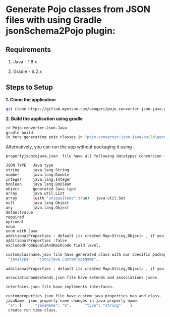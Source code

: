 # Generate Pojo classes from JSON files with using Gradle jsonSchema2Pojo plugin:

## Requirements

1. Java - 1.8.x

2. Gradle - 6.2.x

## Steps to Setup

**1. Clone the application**

```bash
git clone https://gitlab.mynisum.com/abogari/pojo-converter-json-java.git
```

**2. Build the application using gradle**

```bash
cd Pojo-converter-Json-Java
gradle build
So here generating pojo classes in "pojo-converter-json-java\build\generated-sources\js2p\example"

```

Alternatively, you can run the app without packaging it using -

```bash
propertyjsontojava.json  file have all following datatypes conversion from json to java.

JSON TYPE 	Java type
string		java.lang.String
number		java.lang.Double
integer		java.lang.Integer
boolean		java.lang.Boolean
object		generated Java type
array		java.util.List
array 		(with "uniqueItems":true)	java.util.Set
null		java.lang.Object
any			java.lang.Object
defaultvalue
required 
optional
enum
enum with Java
additionalProperties : default its created Map<String,Object> , if you want disable then provide false.
additionalProperties :false
excludedFromEqualsAndHashCode field level.
```

```bash
customclassname.json file have generated class with our specific package and class name with  following property:
 "javaType" : "json2java.CustomTypeName",
 
additionalProperties : default its created Map<String,Object> , if you change the value type to number of the map.

```

```bash
associationandextends.json file have extends and associations jsons.
```

```bash
interfaces.json file have implements interfaces.

```
```bash
customproperties.json file have custom java properties map and class.
javaName: json property name changes in java property name.
 "a": {      "javaName": "b",      "type": "string"    }
 create run time class.
```

